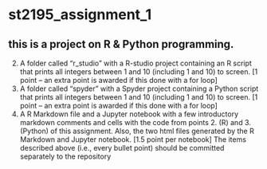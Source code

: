 # st2195_assignment_1
## this is a project on R & Python programming.
2. A folder called “r_studio” with a R-studio project containing an R script 
that prints all integers between 1 and 10 (including 1 and 10) to screen.
[1 point – an extra point is awarded if this done with a for loop]
3. A folder called “spyder” with a Spyder project containing a Python script 
that prints all integers between 1 and 10 (including 1 and 10) to screen.
[1 point – an extra point is awarded if this done with a for loop]
4. A R Markdown file and a Jupyter notebook with a few introductory 
markdown comments and cells with the code from points 2. (R) and 3. 
(Python) of this assignment. Also, the two html files generated by the R 
Markdown and Jupyter notebook. 
[1.5 point per notebook]
The items described above (i.e., every bullet point) should be committed 
separately to the repository
